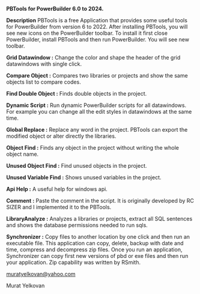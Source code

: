 <b>PBTools for PowerBuilder 6.0 to 2024.</b>

<b>Description</b>
PBTools is a free Application that provides some useful tools for PowerBuilder from version 6 to 2022.  After installing PBTools, you will see new icons on the PowerBuilder toolbar. To install it first close PowerBuilder, install PBTools and then run PowerBuilder. You will see new toolbar.

 
<b>Grid Datawindow     :</b> Change the color and shape the header of the grid datawindows with single click.

<b>Compare Object      :</b> Compares two libraries or projects and show the same objects list to compare codes. 

<b>Find Double Object  :</b> Finds double objects in the project.

<b>Dynamic Script      :</b> Run dynamic PowerBuilder scripts for all datawindows. For example you can change all the edit styles in datawindows at the same time.

<b>Global Replace      :</b> Replace any word in the project. PBTools can export the modified object or alter directly the libraries.

<b>Object Find         :</b> Finds any object in the project without writing the whole object name.

<b>Unused Object Find  :</b> Find unused objects in the project. 

<b>Unused Variable Find   :</b> Shows unused variables in the project.

<b>Api Help            :</b> A useful help for windows api.

<b>Comment             :</b> Paste the comment in the script. It is originally developed by RC SIZER and I implemented it to the PBTools. 

<b>LibraryAnalyze      :</b> Analyzes a libraries or projects, extract all SQL sentences and shows the database permissions needed to run sqls.

<b>Synchronizer           :</b> Copy files to another location by one click and then run an executable file. This application can copy, delete, backup with date and time, compress and decompress zip files. Once you run an application, Synchronizer can copy first new versions of pbd or exe files and then run your application. Zip capability was written by RSmith.


muratyelkovan@yahoo.com

Murat Yelkovan



